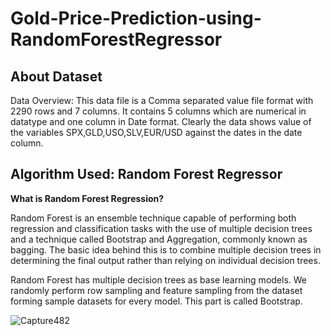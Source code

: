 # Gold-Price-Prediction-using-RandomForestRegressor

## About Dataset

Data Overview: This data file is a Comma separated value file format with 2290 rows and 7 columns. It contains 5 columns which are numerical in datatype and one column in Date format. Clearly the data shows value of the variables SPX,GLD,USO,SLV,EUR/USD against the dates in the date column.

## Algorithm Used: Random Forest Regressor

**What is Random Forest Regression?**

Random Forest is an ensemble technique capable of performing both regression and classification tasks with the use of multiple decision trees and a technique called Bootstrap and Aggregation, commonly known as bagging. The basic idea behind this is to combine multiple decision trees in determining the final output rather than relying on individual decision trees. 

Random Forest has multiple decision trees as base learning models. We randomly perform row sampling and feature sampling from the dataset forming sample datasets for every model. This part is called Bootstrap.

![Capture482](https://github.com/HiteshRam666/Gold-Price-Prediction-using-RandomForestRegressor/assets/116026459/17e9bb85-0f87-4b1c-b595-75736cc88392)
